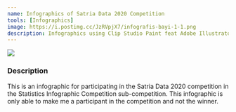 ```yaml
---
name: Infographics of Satria Data 2020 Competition
tools: [Infographics]
image: https://i.postimg.cc/JzRVpjX7/infografis-bayi-1-1.png
description: Infographics using Clip Studio Paint feat Adobe Illustrator
---
```


![](https://i.postimg.cc/JzRVpjX7/infografis-bayi-1-1.png)


### Description
This is an infographic for participating in the Satria Data 2020 competition in the Statistics Infographic Competition sub-competition. This infographic is only able to make me a participant in the competition and not the winner.
